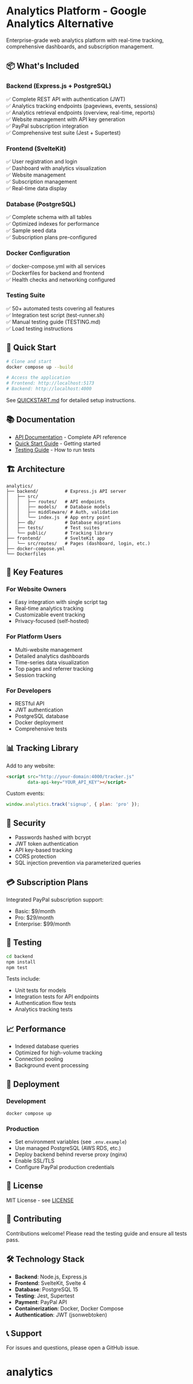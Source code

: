 # Analytics Platform - Google Analytics Alternative

Enterprise-grade web analytics platform with real-time tracking, comprehensive dashboards, and subscription management.

## 📦 What's Included

### Backend (Express.js + PostgreSQL)
✅ Complete REST API with authentication (JWT)  
✅ Analytics tracking endpoints (pageviews, events, sessions)  
✅ Analytics retrieval endpoints (overview, real-time, reports)  
✅ Website management with API key generation  
✅ PayPal subscription integration  
✅ Comprehensive test suite (Jest + Supertest)  

### Frontend (SvelteKit)
✅ User registration and login  
✅ Dashboard with analytics visualization  
✅ Website management  
✅ Subscription management  
✅ Real-time data display  

### Database (PostgreSQL)
✅ Complete schema with all tables  
✅ Optimized indexes for performance  
✅ Sample seed data  
✅ Subscription plans pre-configured  

### Docker Configuration
✅ docker-compose.yml with all services  
✅ Dockerfiles for backend and frontend  
✅ Health checks and networking configured  

### Testing Suite
✅ 50+ automated tests covering all features  
✅ Integration test script (test-runner.sh)  
✅ Manual testing guide (TESTING.md)  
✅ Load testing instructions  

## 🚀 Quick Start

```bash
# Clone and start
docker compose up --build

# Access the application
# Frontend: http://localhost:5173
# Backend: http://localhost:4000
```

See [QUICKSTART.md](QUICKSTART.md) for detailed setup instructions.

## 📚 Documentation

- [API Documentation](API.md) - Complete API reference
- [Quick Start Guide](QUICKSTART.md) - Getting started
- [Testing Guide](TESTING.md) - How to run tests

## 🏗️ Architecture

```
analytics/
├── backend/          # Express.js API server
│   ├── src/
│   │   ├── routes/   # API endpoints
│   │   ├── models/   # Database models
│   │   ├── middleware/ # Auth, validation
│   │   └── index.js  # App entry point
│   ├── db/           # Database migrations
│   ├── tests/        # Test suites
│   └── public/       # Tracking library
├── frontend/         # SvelteKit app
│   └── src/routes/   # Pages (dashboard, login, etc.)
├── docker-compose.yml
└── Dockerfiles
```

## 🔑 Key Features

### For Website Owners
- Easy integration with single script tag
- Real-time analytics tracking
- Customizable event tracking
- Privacy-focused (self-hosted)

### For Platform Users
- Multi-website management
- Detailed analytics dashboards
- Time-series data visualization
- Top pages and referrer tracking
- Session tracking

### For Developers
- RESTful API
- JWT authentication
- PostgreSQL database
- Docker deployment
- Comprehensive tests

## 📊 Tracking Library

Add to any website:
```html
<script src="http://your-domain:4000/tracker.js" 
        data-api-key="YOUR_API_KEY"></script>
```

Custom events:
```javascript
window.analytics.track('signup', { plan: 'pro' });
```

## 🔐 Security

- Passwords hashed with bcrypt
- JWT token authentication
- API key-based tracking
- CORS protection
- SQL injection prevention via parameterized queries

## 💳 Subscription Plans

Integrated PayPal subscription support:
- Basic: $9/month
- Pro: $29/month
- Enterprise: $99/month

## 🧪 Testing

```bash
cd backend
npm install
npm test
```

Tests include:
- Unit tests for models
- Integration tests for API endpoints
- Authentication flow tests
- Analytics tracking tests

## 📈 Performance

- Indexed database queries
- Optimized for high-volume tracking
- Connection pooling
- Background event processing

## 🚢 Deployment

### Development
```bash
docker compose up
```

### Production
- Set environment variables (see `.env.example`)
- Use managed PostgreSQL (AWS RDS, etc.)
- Deploy backend behind reverse proxy (nginx)
- Enable SSL/TLS
- Configure PayPal production credentials

## 📝 License

MIT License - see [LICENSE](LICENSE)

## 🤝 Contributing

Contributions welcome! Please read the testing guide and ensure all tests pass.

## 🛠️ Technology Stack

- **Backend**: Node.js, Express.js
- **Frontend**: SvelteKit, Svelte 4
- **Database**: PostgreSQL 15
- **Testing**: Jest, Supertest
- **Payment**: PayPal API
- **Containerization**: Docker, Docker Compose
- **Authentication**: JWT (jsonwebtoken)

## 📞 Support

For issues and questions, please open a GitHub issue.
# analytics